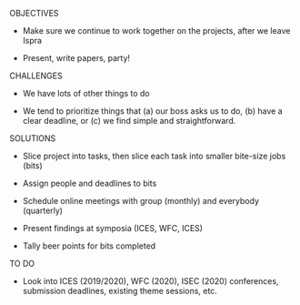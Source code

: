 OBJECTIVES

- Make sure we continue to work together
  on the projects, after we leave Ispra

- Present, write papers, party!




CHALLENGES

- We have lots of other things to do

- We tend to prioritize things that
  (a) our boss asks us to do,
  (b) have a clear deadline, or
  (c) we find simple and straightforward.




SOLUTIONS

- Slice project into tasks, then
  slice each task into smaller bite-size jobs (bits)

- Assign people and deadlines to bits

- Schedule online meetings with
  group (monthly) and everybody (quarterly)

- Present findings at symposia (ICES, WFC, ICES)

- Tally beer points for bits completed




TO DO

- Look into ICES (2019/2020), WFC (2020), ISEC (2020)
  conferences, submission deadlines, existing theme
  sessions, etc.

